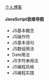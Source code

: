 [个人博客](https://www.24s.net)

#### JavaScript思维导图

- JS基本概念
- JS操作符
- JS基本语句
- JS数组用法
- Date用法
- JS字符串用法
- JS编程风格
- JS编程实践
